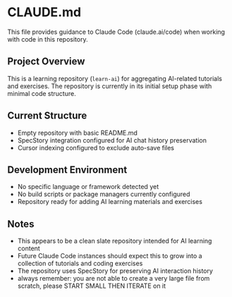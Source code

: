 # CLAUDE.md

This file provides guidance to Claude Code (claude.ai/code) when working with code in this repository.

## Project Overview

This is a learning repository (`learn-ai`) for aggregating AI-related tutorials and exercises. The repository is currently in its initial setup phase with minimal code structure.

## Current Structure

- Empty repository with basic README.md
- SpecStory integration configured for AI chat history preservation
- Cursor indexing configured to exclude auto-save files

## Development Environment

- No specific language or framework detected yet
- No build scripts or package managers currently configured
- Repository ready for adding AI learning materials and exercises

## Notes

- This appears to be a clean slate repository intended for AI learning content
- Future Claude Code instances should expect this to grow into a collection of tutorials and coding exercises
- The repository uses SpecStory for preserving AI interaction history
- always remember: you are not able to create a very large file from scratch, please START SMALL THEN ITERATE on it